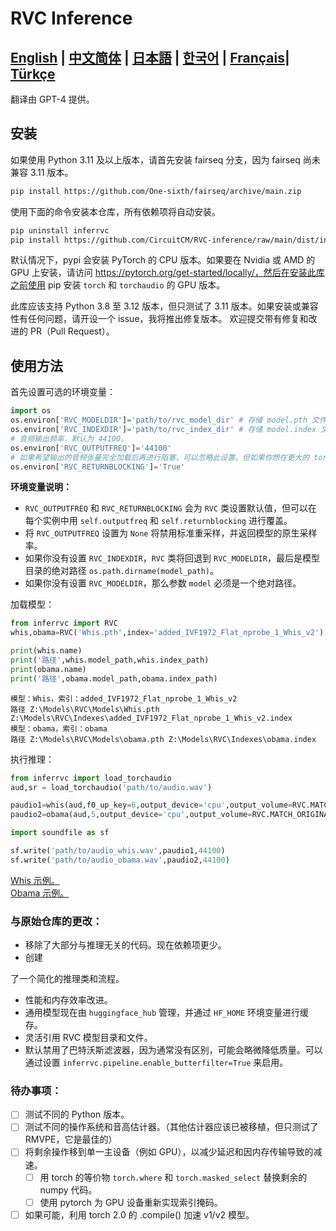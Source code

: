 # RVC Inference
[**English**](../README.md) | [**中文简体**](./README.ch.md) | [**日本語**](./README.ja.md) | [**한국어**](./README.ko.md) | [**Français**](./README.fr.md)| [**Türkçe**](./README.tr.md)
------
翻译由 GPT-4 提供。
## 安装
如果使用 Python 3.11 及以上版本，请首先安装 fairseq 分支，因为 fairseq 尚未兼容 3.11 版本。
```bash
pip install https://github.com/One-sixth/fairseq/archive/main.zip
```

使用下面的命令安装本仓库，所有依赖项将自动安装。
```bash
pip uninstall inferrvc
pip install https://github.com/CircuitCM/RVC-inference/raw/main/dist/inferrvc-1.0-py3-none-any.whl --no-cache-dir
```
默认情况下，pypi 会安装 PyTorch 的 CPU 版本。如果要在 Nvidia 或 AMD 的 GPU 上安装，请访问 https://pytorch.org/get-started/locally/，然后在安装此库之前使用 pip 安装 `torch` 和 `torchaudio` 的 GPU 版本。

此库应该支持 Python 3.8 至 3.12 版本，但只测试了 3.11 版本。如果安装或兼容性有任何问题，请开设一个 issue，我将推出修复版本。
欢迎提交带有修复和改进的 PR（Pull Request）。

## 使用方法
首先设置可选的环境变量：
```python
import os
os.environ['RVC_MODELDIR']='path/to/rvc_model_dir' # 存储 model.pth 文件的位置。
os.environ['RVC_INDEXDIR']='path/to/rvc_index_dir' # 存储 model.index 文件的位置。
# 音频输出频率，默认为 44100。
os.environ['RVC_OUTPUTFREQ']='44100'
# 如果希望输出的音频张量完全加载后再进行阻塞，可以忽略此设置。但如果你想在更大的 torch 管道中运行，设置为 False 可略微提高性能。
os.environ['RVC_RETURNBLOCKING']='True'
```
**环境变量说明：**
- `RVC_OUTPUTFREQ` 和 `RVC_RETURNBLOCKING` 会为 `RVC` 类设置默认值，但可以在每个实例中用 `self.outputfreq` 和 `self.returnblocking` 进行覆盖。
- 将 `RVC_OUTPUTFREQ` 设置为 `None` 将禁用标准重采样，并返回模型的原生采样率。
- 如果你没有设置 `RVC_INDEXDIR`，`RVC` 类将回退到 `RVC_MODELDIR`，最后是模型目录的绝对路径 `os.path.dirname(model_path)`。
- 如果你没有设置 `RVC_MODELDIR`，那么参数 `model` 必须是一个绝对路径。

加载模型：
```python
from inferrvc import RVC
whis,obama=RVC('Whis.pth',index='added_IVF1972_Flat_nprobe_1_Whis_v2'),RVC(model='obama')

print(whis.name)
print('路径',whis.model_path,whis.index_path)
print(obama.name)
print('路径',obama.model_path,obama.index_path)
```
```text
模型：Whis，索引：added_IVF1972_Flat_nprobe_1_Whis_v2
路径 Z:\Models\RVC\Models\Whis.pth Z:\Models\RVC\Indexes\added_IVF1972_Flat_nprobe_1_Whis_v2.index
模型：obama，索引：obama
路径 Z:\Models\RVC\Models\obama.pth Z:\Models\RVC\Indexes\obama.index
```

执行推理：
```python
from inferrvc import load_torchaudio
aud,sr = load_torchaudio('path/to/audio.wav')

paudio1=whis(aud,f0_up_key=6,output_device='cpu',output_volume=RVC.MATCH_ORIGINAL,index_rate=.75)
paudio2=obama(aud,5,output_device='cpu',output_volume=RVC.MATCH_ORIGINAL,index_rate=.9)

import soundfile as sf

sf.write('path/to/audio_whis.wav',paudio1,44100)
sf.write('path/to/audio_obama.wav',paudio2,44100)
```
[Whis 示例。](./docs/audio_whis.wav)  
[Obama 示例。](./docs/audio_obama.wav)

### 与原始仓库的更改：
 - 移除了大部分与推理无关的代码。现在依赖项更少。
 - 创建

了一个简化的推理类和流程。
 - 性能和内存效率改进。
 - 通用模型现在由 `huggingface_hub` 管理，并通过 `HF_HOME` 环境变量进行缓存。
 - 灵活引用 RVC 模型目录和文件。
 - 默认禁用了巴特沃斯滤波器，因为通常没有区别，可能会略微降低质量。可以通过设置 `inferrvc.pipeline.enable_butterfilter=True` 来启用。

### 待办事项：
- [ ] 测试不同的 Python 版本。
- [ ] 测试不同的操作系统和音高估计器。（其他估计器应该已被移植，但只测试了 RMVPE，它是最佳的）
- [ ] 将剩余操作移到单一主设备（例如 GPU），以减少延迟和因内存传输导致的减速。
  - [ ] 用 torch 的等价物 `torch.where` 和 `torch.masked_select` 替换剩余的 numpy 代码。
  - [ ] 使用 pytorch 为 GPU 设备重新实现索引掩码。
- [ ] 如果可能，利用 torch 2.0 的 .compile() 加速 v1/v2 模型。